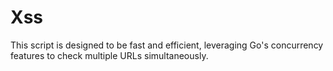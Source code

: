 # Xss
This script is designed to be fast and efficient, leveraging Go's concurrency features to check multiple URLs simultaneously.
